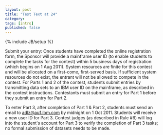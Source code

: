 ```yaml
---
layout: post
title: "Test Text at 24"
category: 
tags: [intro]
published: false
---
```

{% include JB/setup %}

Submit your entry: Once students have completed the online registration form, the Sponsor will provide a mainframe user ID (to enable students to complete the tasks for the contest) within 5 business days of registration (which begins on 1 Aug 2011). System resources are finite for this contest and will be allocated on a first-come, first-served basis. If sufficient system resources do not exist, the entrant will not be allowed to compete in the contest. For Parts 1 and 2 of the contest, students submit entries by transmitting data sets to an IBM user ID on the mainframe, as described in the contest instructions. Contestants must submit an entry for Part 1 before they submit an entry for Part 2. 


To enter Part 3, after completion of Part 1 & Part 2, students must send an email to adlz@au1.ibm.com by midnight on 1 Oct 2011. Students will receive a new user ID for Part 3. Contest judges (as described in Rule #6) will log into the student's account for Part 3 to verify the completion of Part 3 tasks; no formal submission of datasets needs to be made.